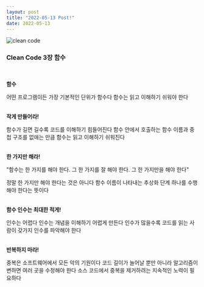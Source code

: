```yaml
---
layout: post
title: "2022-05-13 Post!"
date: 2022-05-13
---
```


<img class="post-book" src="{{'/assets/images/clean-code-book.jpg' | relative_url}}" alt="clean code" />

<h3>Clean Code 3장 함수</h3><br>

<strong>함수</strong><br>

어떤 프로그램이든 가장 기본적인 단위가 함수다
함수는 읽고 이해하기 쉬워야 한다

<br>
<strong>작게 만들어라!</strong><br>

함수가 길면 길수록 코드를 이해하기 힘들어진다
함수 안에서 호출하는 함수 이름과 중첩 구조를 없애는 만큼
함수는 읽고 이해하기 쉬워진다

<br>
<strong>한 가지만 해라!</strong><br>

"함수는 한 가지를 해야 한다. 그 한 가지를 잘 해야 한다. 그 한 가지만을 해야 한다"

정말 한 가지만 해야 한다는 것은 아니다
함수 이름이 나타내는 추상화 단계 하나를 수행해야 한다는 뜻이다

<br>
<strong>함수 인수는 최대한 적게!</strong><br>

인수는 어렵다
인수는 개념을 이해하기 어렵게 만든다
인수가 많을수록 코드를 읽는 사람이 갖가지 인수를 파악해야 한다

<br>
<strong>반복하지 마라!</strong><br>

중복은 소프트웨어에서 모든 악의 기원이다
코드 길이가 늘어날 뿐만 아니라 알고리즘이 변하면 여러 곳을 수정해야 한다
소스 코드에서 중복을 제거하려는 지속적인 노력이 필요하다